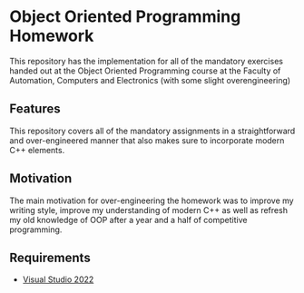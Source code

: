 # Object Oriented Programming Homework

This repository has the implementation for all of the mandatory exercises handed out at the Object Oriented Programming course at the Faculty of Automation, Computers and Electronics (with some slight overengineering)

## Features

This repository covers all of the mandatory assignments in a straightforward and over-engineered manner that also makes sure to incorporate modern C++ elements.

## Motivation

The main motivation for over-engineering the homework was to improve my writing style, improve my understanding of modern C++ as well as refresh my old knowledge of OOP after a year and a half of competitive programming.

## Requirements

+ [Visual Studio 2022](https://visualstudio.microsoft.com/vs/)

